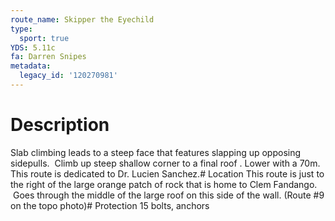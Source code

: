 ```yaml
---
route_name: Skipper the Eyechild
type:
  sport: true
YDS: 5.11c
fa: Darren Snipes
metadata:
  legacy_id: '120270981'
---
```

# Description
Slab climbing leads to a steep face that features slapping up opposing sidepulls.  Climb up steep shallow corner to a final roof . Lower with a 70m. This route is dedicated to Dr. Lucien Sanchez.# Location
This route is just to the right of the large orange patch of rock that is home to Clem Fandango.  Goes through the middle of the large roof on this side of the wall. (Route #9 on the topo photo)# Protection
15 bolts, anchors